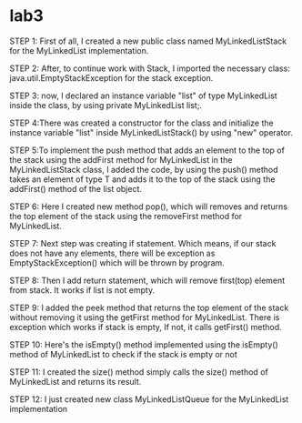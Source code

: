 # lab3
STEP 1: First of all, I created a new public class named MyLinkedListStack for the MyLinkedList implementation. 

STEP 2: After, to continue work with Stack, I imported the necessary class: java.util.EmptyStackException for the stack exception.

STEP 3: now, I declared an instance variable "list" of type MyLinkedList inside the class, by using private MyLinkedList<T> list;.

STEP 4:There was created a constructor for the class and initialize the instance variable "list" inside MyLinkedListStack() by using "new" operator.
  
STEP 5:To implement the push method that adds an element to the top of the stack using the addFirst method for MyLinkedList in the MyLinkedListStack class, I added the code, by using the push() method takes an element of type T and adds it to the top of the stack using the addFirst() method of the list object.

STEP 6: Here I created new method pop(), which will removes and returns the top element of the stack using the removeFirst method for MyLinkedList.
  
STEP 7: Next step was creating if statement. Which means, if our stack does not have any elements, there will be exception as EmptyStackException() which will be thrown by program.

STEP 8: Then I add return statement, which will remove first(top) element from stack. It works if list is not empty.

STEP 9: I added the peek method that returns the top element of the stack without removing it using the getFirst method for MyLinkedList.
There is exception which works if stack is empty, If not, it calls getFirst() method.

STEP 10:  Here's the isEmpty() method implemented using the isEmpty() method of MyLinkedList to check if the stack is empty or not

STEP 11: I created the size() method simply calls the size() method of MyLinkedList and returns its result.

STEP 12: I just created new class MyLinkedListQueue<T> for the MyLinkedList implementation

